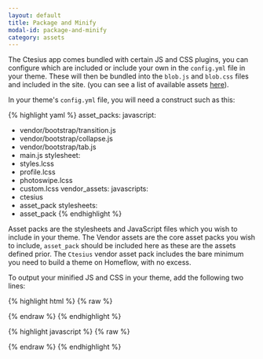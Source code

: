 ```yaml
---
layout: default
title: Package and Minify
modal-id: package-and-minify
category: assets
---
```

The Ctesius app comes bundled with certain JS and CSS plugins, you can configure which are included or include your own in the ``config.yml`` file in your theme. These will then be bundled into the ``blob.js`` and ``blob.css`` files and included in the site. (you can see a list of available assets [here](/appendix/application-assets)).

In your theme's ``config.yml`` file, you will need a construct such as this:

{% highlight yaml %}
asset_packs:
 javascript:
  - vendor/bootstrap/transition.js
  - vendor/bootstrap/collapse.js
  - vendor/bootstrap/tab.js
  - main.js
 stylesheet:
  - styles.lcss
  - profile.lcss
  - photoswipe.lcss
  - custom.lcss
vendor_assets:
 javascripts:
  - ctesius
  - asset_pack
 stylesheets:
  - asset_pack
{% endhighlight %}

Asset packs are the stylesheets and JavaScript files which you wish to include in your theme. The Vendor assets are the core asset packs you wish to include, ``asset_pack`` should be included here as these are the assets defined prior. The ``Ctesius`` vendor asset pack includes the bare minimum you need to build a theme on Homeflow, with no excess.

To output your minified JS and CSS in your theme, add the following two lines:

{% highlight html %}
{% raw %}
<head>
 <link href="/vendor_assets/blob.css" rel="stylesheet" type="text/css" />
</head>
{% endraw %}
{% endhighlight %}

{% highlight javascript %}
{% raw %}
    <script src='/vendor_assets/blob.js' type='text/javascript'></script>
 </body>
</html>
{% endraw %}
{% endhighlight %}
